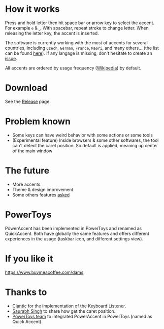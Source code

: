 # How it works
Press and hold letter then hit space bar or arrow key to select the accent. For example `e` & `⎵`. With spacebar, repeat stroke to change letter. When releasing the letter key, the accent is inserted.

The software is currently working with the most of accents for several countries, including `Czech`, `German`, `France`, `Maori`, and many others... (the list can be found [here](https://github.com/damienleroy/PowerAccent/blob/main/PowerAccent.Core/Languages.cs)). If any langage is missing, don't hesitate to create an [issue](https://github.com/damienleroy/PowerAccent/issues).

All accents are ordered by usage frequency ([Wikipedia](https://en.wikipedia.org/wiki/Letter_frequency)) by default.

# Download
See the [Release](https://github.com/leroyd/PowerAccent/releases) page

# Problem known
- Some keys can have weird behavior with some actions or some tools
- (Experimental feature) Inside browsers & some other softwares, the tool can't detect the caret position. So default is applied, meaning up center of the main window

# The future
- More accents
- Theme & design improvement
- Some others features [asked](https://github.com/damienleroy/PowerAccent/issues)

# PowerToys
PowerAccent has been implemented in PowerToys and renamed as QuickAccent. Both have globally the same features and offers different experiences in the usage (taskbar icon, and different settings view).

# If you like it
https://www.buymeacoffee.com/dams


# Thanks to
- [Ciantic](https://gist.github.com/Ciantic/471698) for the implementation of the Keyboard Listener.
- [Saurabh Singh](https://www.codeproject.com/Articles/34520/Getting-Caret-Position-Inside-Any-Application) to share how get the caret position.
- [PowerToys team](https://github.com/microsoft/PowerToys) to integrated PowerAccent in PowerToys (named as Quick Accent).
